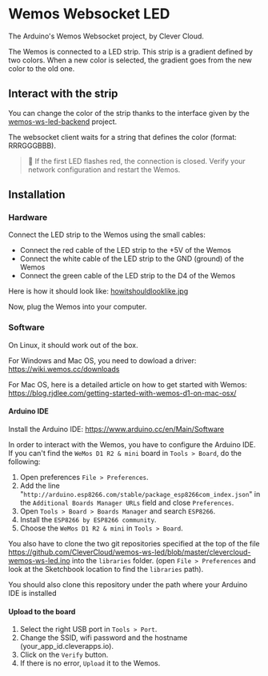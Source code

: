 # Wemos Websocket LED

The Arduino's Wemos Websocket project, by Clever Cloud.

The Wemos is connected to a LED strip. This strip is a gradient defined by two colors. When a new color is selected, the gradient goes from the new color to the old one.

## Interact with the strip

You can change the color of the strip thanks to the interface given by the [wemos-ws-led-backend](https://github.com/CleverCloud/wemos-ws-led-backend) project.

The websocket client waits for a string that defines the color (format: RRRGGGBBB).

> :rotating_light: If the first LED flashes red, the connection is closed. Verify your network configuration and restart the Wemos.

## Installation

### Hardware

Connect the LED strip to the Wemos using the small cables:

 - Connect the red cable of the LED strip to the +5V of the Wemos
 - Connect the white cable of the LED strip to the GND (ground) of the Wemos
 - Connect the green cable of the LED strip to the D4 of the Wemos

Here is how it should look like: [howitshouldlooklike.jpg](https://raw.githubusercontent.com/CleverCloud/wemos-ws-led/master/howitshouldlooklike.jpg)

Now, plug the Wemos into your computer.

### Software

On Linux, it should work out of the box.

For Windows and Mac OS, you need to dowload a driver: https://wiki.wemos.cc/downloads

For Mac OS, here is a detailed article on how to get started with Wemos: https://blog.rjdlee.com/getting-started-with-wemos-d1-on-mac-osx/

#### Arduino IDE

Install the Arduino IDE: https://www.arduino.cc/en/Main/Software

In order to interact with the Wemos, you have to configure the Arduino IDE. If you can't find the `WeMos D1 R2 & mini` board in `Tools > Board`, do the following:

1. Open preferences `File > Preferences`.
2. Add the line "`http://arduino.esp8266.com/stable/package_esp8266com_index.json`" in the `Additional Boards Manager URLs` field and close `Preferences`.
3. Open `Tools > Board > Boards Manager` and search `ESP8266`.
4. Install the `ESP8266 by ESP8266 community`.
5. Choose the `WeMos D1 R2 & mini` in `Tools > Board`.

You also have to clone the two git repositories specified at the top of the file https://github.com/CleverCloud/wemos-ws-led/blob/master/clevercloud-wemos-ws-led.ino into the `libraries` folder. (open `File > Preferences` and look at the Sketchbook location to find the `libraries` path).

You should also clone this repository under the path where your Arduino IDE is installed

#### Upload to the board

1. Select the right USB port in `Tools > Port`.
2. Change the SSID, wifi password and the hostname (your_app_id.cleverapps.io).
3. Click on the `Verify` button.
4. If there is no error, `Upload` it to the Wemos.
